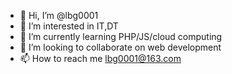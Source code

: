 - 👋 Hi, I’m @lbg0001
- 👀 I’m interested in IT,DT
- 🌱 I’m currently learning PHP/JS/cloud computing
- 💞️ I’m looking to collaborate on web development
- 📫 How to reach me lbg0001@163.com

<!---
lbg0001/lbg0001 is a ✨ special ✨ repository because its `README.md` (this file) appears on your GitHub profile.
You can click the Preview link to take a look at your changes.
--->
